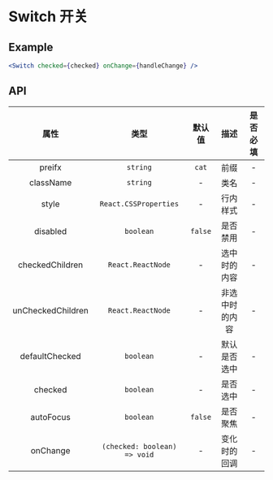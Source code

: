# Switch 开关

## Example

```jsx
<Switch checked={checked} onChange={handleChange} /> 
```

## API

|       属性        |             类型             | 默认值  |      描述      | 是否必填 |
| :---------------: | :--------------------------: | :-----: | :------------: | :------: |
|      preifx       |           `string`           |  `cat`  |      前缀      |    -     |
|     className     |           `string`           |    -    |      类名      |    -     |
|       style       |    `React.CSSProperties`     |    -    |    行内样式    |    -     |
|     disabled      |          `boolean`           | `false` |    是否禁用    |    -     |
|  checkedChildren  |      `React.ReactNode`       |    -    |  选中时的内容  |    -     |
| unCheckedChildren |      `React.ReactNode`       |    -    | 非选中时的内容 |    -     |
|  defaultChecked   |          `boolean`           |    -    |  默认是否选中  |    -     |
|      checked      |          `boolean`           |    -    |    是否选中    |    -     |
|     autoFocus     |          `boolean`           | `false` |    是否聚焦    |    -     |
|     onChange      | `(checked: boolean) => void` |    -    |  变化时的回调  |    -     |

